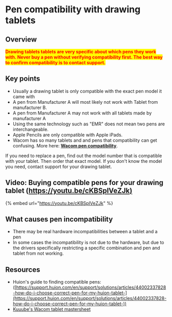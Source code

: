 # Pen compatibility with drawing tablets

## Overview

<mark style="color:red;">**Drawing tablets tablets are very specific about which pens they work with. Never buy a pen without verifying compatibility first. The best way to confirm compatibility is to contact support.**</mark>

## **Key points**

* Usually a drawing tablet is only compatible with the exact pen model it came with
* A pen from Manufacturer A will most likely not work with Tablet from manufacturer B.
* A pen from Manufacturer A may not work with all tablets made by manufacturer A
* Using the same technology such as "EMR" does not mean two pens are interchangeable.
* Apple Pencils are only compatible with Apple iPads.
* Wacom has so many tablets and and pens that compatibility can get confusing. More here: [**Wacom pen compatibility**](../../drawing-tablet-brands/wacom/wacom-pen-compatibility.md).

If you need to replace a pen, find out the model number that is compatible with your tablet. Then order that exact model. If you don't know the model you need, contact support for your drawing tablet.

## Video: Buying compatible pens for your drawing tablet ([https://youtu.be/cKBSpIVeZJk)](https://youtu.be/cKBSpIVeZJk)

{% embed url="https://youtu.be/cKBSpIVeZJk" %}

## What causes pen incompatibility

* There may be real hardware incompatibilities between a tablet and a pen
* In some cases the incompatibility is not due to the hardware, but due to the drivers specifically restricting a specific combination and pen and tablet from not working.&#x20;

## Resources

* Huion's guide to finding compatible pens: ([https://support.huion.com/en/support/solutions/articles/44002337828-how-do-i-choose-correct-pen-for-my-huion-tablet-](https://support.huion.com/en/support/solutions/articles/44002337828-how-do-i-choose-correct-pen-for-my-huion-tablet-))
* [Kuuube's Wacom tablet mastersheet](../../resources/kuuubes-wacom-tablet-mastersheet.md) &#x20;

